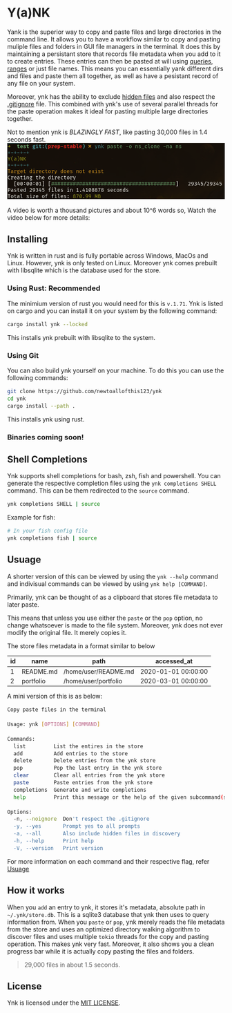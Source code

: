 # Y(a)NK

Yank is the superior way to copy and paste files and large directories in the command line.
It allows you to have a workflow similar to copy and pasting muliple files and folders in GUI file managers in the terminal.
It does this by maintaining a persistant store that records file metadata when you add to it to create entries.
These entries can then be pasted at will using [queries](#queries), [ranges](#ranges) or just file names.
This means you can essentially yank different dirs and files and paste them all together, as well as have a pesistant record of 
any file on your system.

Moreover, ynk has the ability to exclude [hidden files](#hiddenfiles) and also respect the [.gitignore](#gitignore) file.
This combined with ynk's use of several parallel threads for the paste operation makes it ideal for pasting multiple large directories
together.

Not to mention ynk is *BLAZINGLY FAST*, like pasting 30,000 files in 1.4 seconds fast.
![Pasting Files](./assets/paste.png)

A video is worth a thousand pictures and about 10^6 words so,
Watch the video below for more details:

## Installing

Ynk is written in rust and is fully portable across Windows, MacOs and Linux.
However, ynk is only tested on Linux.
Moreover ynk comes prebuilt with libsqlite which is the database used for the store.

### Using Rust: Recommended

The minimium version of rust you would need for this is `v.1.71`.
Ynk is listed on cargo and you can install it on your system by the following command:

```bash
cargo install ynk --locked
```

This installs ynk prebuilt with libsqlite to the system.

### Using Git

You can also build ynk yourself on your machine.
To do this you can use the following commands:

```bash
git clone https://github.com/newtoallofthis123/ynk
cd ynk
cargo install --path .
```

This installs ynk using rust. 

### Binaries coming soon!

## Shell Completions

Ynk supports shell completions for bash, zsh, fish and powershell.
You can generate the respective completion files using the `ynk completions SHELL` command.
This can be them redirected to the `source` command.

```bash
ynk completions SHELL | source
```

Example for fish:

```bash
# In your fish config file
ynk completions fish | source
```

## Usuage

A shorter version of this can be viewed by using the `ynk --help` command and indivisual commands can be viewed by using `ynk help [COMMAND]`.

Primarily, ynk can be thought of as a clipboard that stores file metadata to later paste.

This means that unless you use either the `paste` or the `pop` option, no change whatsoever is made to the file system. Moreover, ynk does not ever modify the original file. It merely copies it.

The store files metadata in a format similar to below

| id  | name      | path                 | accessed_at         |
| --- | --------- | -------------------- | ------------------- |
| 1   | README.md | /home/user/README.md | 2020-01-01 00:00:00 |
| 2   | portfolio | /home/user/portfolio | 2020-03-01 00:00:00 |

A mini version of this is as below:

```bash
Copy paste files in the terminal

Usage: ynk [OPTIONS] [COMMAND]

Commands:
  list         List the entires in the store
  add          Add entries to the store
  delete       Delete entries from the ynk store
  pop          Pop the last entry in the ynk store
  clear        Clear all entries from the ynk store
  paste        Paste entries from the ynk store
  completions  Generate and write completions
  help         Print this message or the help of the given subcommand(s)

Options:
  -n, --noignore  Don't respect the .gitignore
  -y, --yes       Prompt yes to all prompts
  -a, --all       Also include hidden files in discovery
  -h, --help      Print help
  -V, --version   Print version
```

For more information on each command and their respective flag, refer [Usuage](Usuage.md)

## How it works

When you `add` an entry to ynk, it stores it's metadata, absolute path in `~/.ynk/store.db`.
This is a sqlite3 database that ynk then uses to query information from.
When you `paste` or `pop`, ynk merely reads the file metadata from the store and uses an optimized
directory walking algorithm to discover files and uses multiple `tokio` threads for the copy and pasting operation.
This makes ynk very fast. Moreover, it also shows you a clean progress bar while it is actually copy pasting the files and folders. 

> 29,000 files in about 1.5 seconds.

## License

Ynk is licensed under the [MIT LICENSE](LICENSE).
